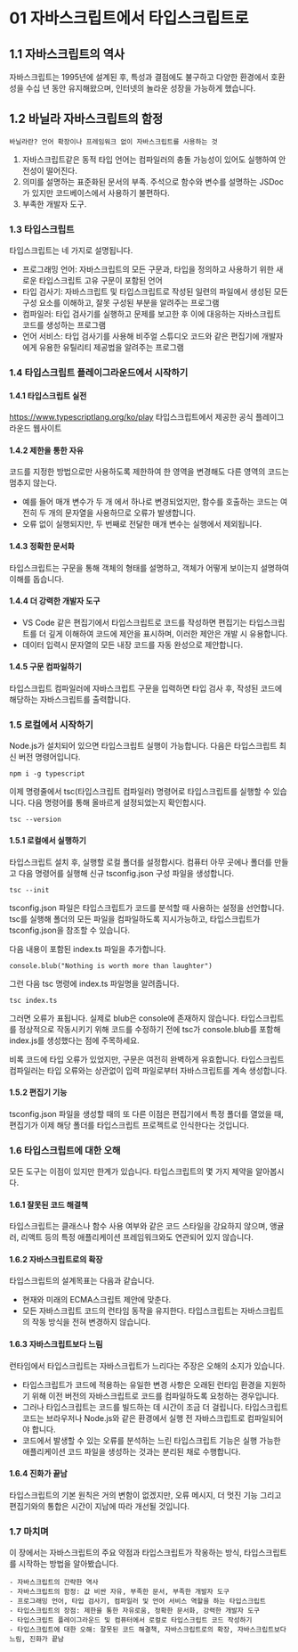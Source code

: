 # 01 자바스크립트에서 타입스크립트로

## 1.1 자바스크립트의 역사

자바스크립트는 1995년에 설계된 후, 특성과 결점에도 불구하고 다양한 환경에서 호환성을 수십 년 동안 유지해왔으며, 인터넷의 놀라운 성장을 가능하게 했습니다.

## 1.2 바닐라 자바스크립트의 함정

```
바닐라란? 언어 확장이나 프레임워크 없이 자바스크립트를 사용하는 것
```

1. 자바스크립트같은 동적 타입 언어는 컴파일러의 충돌 가능성이 있어도 실행하여 안전성이 떨어진다.
2. 의미를 설명하는 표준화된 문서의 부족. 주석으로 함수와 변수를 설명하는 JSDoc가 있지만 코드베이스에서 사용하기 불편하다.
3. 부족한 개발자 도구.

### 1.3 타입스크립트

타입스크립트는 네 가지로 설명됩니다.

- 프로그래밍 언어: 자바스크립트의 모든 구문과, 타입을 정의하고 사용하기 위한 새로운 타입스크립트 고유 구문이 포함된 언어
- 타입 검사기: 자바스크립트 및 타입스크립트로 작성된 일련의 파일에서 생성된 모든 구성 요소를 이해하고, 잘못 구성된 부분을 알려주는 프로그램
- 컴파일러: 타입 검사기를 실행하고 문제를 보고한 후 이에 대응하는 자바스크립트 코드를 생성하는 프로그램
- 언어 서비스: 타입 검사기를 사용해 비주얼 스튜디오 코드와 같은 편집기에 개발자에게 유용한 유틸리티 제공법을 알려주는 프로그램

### 1.4 타입스크립트 플레이그라운드에서 시작하기

#### 1.4.1 타입스크립트 실전

https://www.typescriptlang.org/ko/play
타입스크립트에서 제공한 공식 플레이그라운드 웹사이트

#### 1.4.2 제한을 통한 자유

코드를 지정한 방법으로만 사용하도록 제한하여 한 영역을 변경해도 다른 영역의 코드는 멈추지 않는다.

- 예를 들어 매개 변수가 두 개 에서 하나로 변경되었지만, 함수를 호출하는 코드는 여전히 두 개의 문자열을 사용하므로 오류가 발생합니다.
- 오류 없이 실행되지만, 두 번째로 전달한 매개 변수는 실행에서 제외됩니다.

#### 1.4.3 정확한 문서화

타입스크립트는 구문을 통해 객체의 형태를 설명하고, 객체가 어떻게 보이는지 설명하여 이해를 돕습니다.

#### 1.4.4 더 강력한 개발자 도구

- VS Code 같은 편집기에서 타입스크립트로 코드를 작성하면 편집기는 타입스크립트를 더 깊게 이해하여 코드에 제안을 표시하며, 이러한 제안은 개발 시 유용합니다.
- 데이터 입력시 문자열의 모든 내장 코드를 자동 완성으로 제안합니다.

#### 1.4.5 구문 컴파일하기

타입스크립트 컴파일러에 자바스크립트 구문을 입력하면 타입 검사 후, 작성된 코드에 해당하는 자바스크립트를 출력합니다.

### 1.5 로컬에서 시작하기

Node.js가 설치되어 있으면 타입스크립트 실행이 가능합니다. 다음은 타입스크립트 최신 버전 명령어입니다.

```
npm i -g typescript
```

이제 명령줄에서 tsc(타입스크립트 컴파일러) 명령어로 타입스크립트를 실행할 수 있습니다. 다음 명령어를 통해 올바르게 설정되었는지 확인합시다.

```
tsc --version
```

#### 1.5.1 로컬에서 실행하기

타입스크립트 설치 후, 실행할 로컬 폴더를 설정합시다. 컴퓨터 아무 곳에나 폴더를 만들고 다음 명령어를 실행해 신규 tsconfig.json 구성 파일을 생성합니다.

```
tsc --init
```

tsconfig.json 파일은 타입스크립트가 코드를 분석할 때 사용하는 설정을 선언합니다. tsc를 실행해 폴더의 모든 파일을 컴파일하도록 지시가능하고, 타입스크립트가 tsconfig.json을 참조할 수 있습니다.

다음 내용이 포함된 index.ts 파일을 추가합니다.

```
console.blub("Nothing is worth more than laughter")
```

그런 다음 tsc 명령에 index.ts 파일명을 알려줍니다.

```
tsc index.ts
```

그러면 오류가 표됩니다. 실제로 blub은 console에 존재하지 않습니다. 타입스크립트를 정상적으로 작동시키기 위해 코드를 수정하기 전에 tsc가 console.blub를 포함해 index.js를 생성했다는 점에 주목하세요.

비록 코드에 타입 오류가 있었지만, 구문은 여전히 완벽하게 유효합니다. 타입스크립트 컴파일러는 타입 오류와는 상관없이 입력 파일로부터 자바스크립트를 계속 생성합니다.

#### 1.5.2 편집기 기능

tsconfig.json 파일을 생성할 때의 또 다른 이점은 편집기에서 특정 폴더를 열었을 때, 편집기가 이제 해당 폴더를 타입스크립트 프로젝트로 인식한다는 것입니다.

### 1.6 타입스크립트에 대한 오해

모든 도구는 이점이 있지만 한계가 있습니다. 타입스크립트의 몇 가지 제약을 알아봅시다.

#### 1.6.1 잘못된 코드 해결책

타입스크립트는 클래스나 함수 사용 여부와 같은 코드 스타일을 강요하지 않으며, 앵귤러, 리액트 등의 특정 애플리케이션 프레임워크와도 연관되어 있지 않습니다.

#### 1.6.2 자바스크립트로의 확장

타입스크립트의 설계목표는 다음과 같습니다.

- 현재와 미래의 ECMA스크립트 제안에 맞춘다.
- 모든 자바스크립트 코드의 런타임 동작을 유지한다.
  타입스크립트는 자바스크립트의 작동 방식을 전혀 변경하지 않습니다.

#### 1.6.3 자바스크립트보다 느림

런타임에서 타입스크립트는 자바스크립트가 느리다는 주장은 오해의 소지가 있습니다.

- 타입스크립트가 코드에 적용하는 유일한 변경 사항은 오래된 런타임 환경을 지원하기 위해 이전 버전의 자바스크립트로 코드를 컴파일하도록 요청하는 경우입니다.
- 그러나 타입스크립트는 코드를 빌드하는 데 시간이 조금 더 걸립니다. 타입스크립트 코드는 브라우저나 Node.js와 같은 환경에서 실행 전 자바스크립트로 컴파일되어야 합니다.
- 코드에서 발생할 수 있는 오류를 분석하는 느린 타입스크립트 기능은 실행 가능한 애플리케이션 코드 파일을 생성하는 것과는 분리된 채로 수행합니다.

#### 1.6.4 진화가 끝남

타입스크립트의 기본 원칙은 거의 변함이 없겠지만, 오류 메시지, 더 멋진 기능 그리고 편집기와의 통합은 시간이 지남에 따라 개선될 것입니다.

### 1.7 마치며

이 장에서는 자바스크립트의 주요 약점과 타입스크립트가 작옹하는 방식, 타입스크립트를 시작하는 방법을 알아봤습니다.

```
- 자바스크립트의 간략한 역사
- 자바스크립트의 함정: 값 비싼 자유, 부족한 문서, 부족한 개발자 도구
- 프로그래밍 언어, 타입 검사기, 컴파일러 및 언어 서비스 역할을 하는 타입스크립트
- 타입스크립트의 장점: 제한을 통한 자유로움, 정확한 문서화, 강력한 개발자 도구
- 타입스크립트 플레이그라운드 및 컴퓨터에서 로컬로 타입스크립트 코드 작성하기
- 타입스크립트에 대한 오해: 잘못된 코드 해결책, 자바스크립트로의 확장, 자바스크립트보다 느림, 진화가 끝남
```
